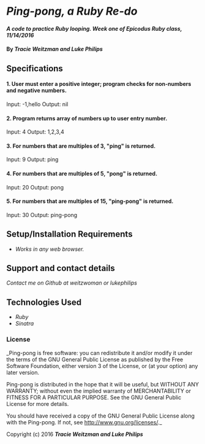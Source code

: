 # _Ping-pong, a Ruby Re-do_

#### _A code to practice Ruby looping. Week one of Epicodus Ruby class, 11/14/2016_

#### By _**Tracie Weitzman and Luke Philips**_

## Specifications

#### 1. User must enter a positive integer; program checks for non-numbers and negative numbers.
Input: -1,hello
Output: nil

#### 2. Program returns array of numbers up to user entry number.
Input: 4
Output: 1,2,3,4

#### 3. For numbers that are multiples of 3, "ping" is returned.
Input: 9
Output: ping

#### 4. For numbers that are multiples of 5, "pong" is returned.
Input: 20
Output: pong

#### 5. For numbers that are multiples of 15, "ping-pong" is returned.
Input: 30
Output: ping-pong

## Setup/Installation Requirements

* _Works in any web browser._

## Support and contact details

_Contact me on Github at weitzwoman or lukephilips_

## Technologies Used

* _Ruby_
* _Sinatra_

### License

_Ping-pong is free software: you can redistribute it and/or modify it under the terms of the GNU General Public License as published by the Free Software Foundation, either version 3 of the License, or (at your option) any later version.

Ping-pong is distributed in the hope that it will be useful, but WITHOUT ANY WARRANTY; without even the implied warranty of MERCHANTABILITY or FITNESS FOR A PARTICULAR PURPOSE. See the GNU General Public License for more details.

You should have received a copy of the GNU General Public License along with the Ping-pong. If not, see http://www.gnu.org/licenses/._

Copyright (c) 2016 **_Tracie Weitzman and Luke Philips_**
